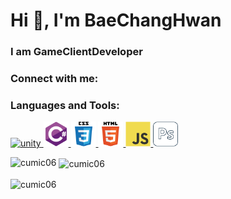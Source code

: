 <h1 align="left">Hi 👋, I'm BaeChangHwan</h1>
<h3 align="left">I am GameClientDeveloper</h3>

<h3 align="left">Connect with me:</h3>
<p align="left">
</p>

<h3 align="left">Languages and Tools:</h3>
<p align="left"> <a href="https://unity.com/" target="_blank" rel="noreferrer"> <img src="https://s26.q4cdn.com/977690160/files/design/U_Logo_White_RGB_1C.png" alt="unity" width="120" height="40"/> </a> 
  <a href="https://www.w3schools.com/cs/" target="_blank" rel="noreferrer"> <img src="https://raw.githubusercontent.com/devicons/devicon/master/icons/csharp/csharp-original.svg" alt="csharp" width="40" height="40"/> </a> 
  <a href="https://www.w3schools.com/css/" target="_blank" rel="noreferrer"> <img src="https://raw.githubusercontent.com/devicons/devicon/master/icons/css3/css3-original-wordmark.svg" alt="css3" width="40" height="40"/> </a> 
  <a href="https://www.w3.org/html/" target="_blank" rel="noreferrer"> <img src="https://raw.githubusercontent.com/devicons/devicon/master/icons/html5/html5-original-wordmark.svg" alt="html5" width="40" height="40"/> </a> 
  <a href="https://developer.mozilla.org/en-US/docs/Web/JavaScript" target="_blank" rel="noreferrer"> <img src="https://raw.githubusercontent.com/devicons/devicon/master/icons/javascript/javascript-original.svg" alt="javascript" width="40" height="40"/> </a> 
  <a href="https://www.photoshop.com/en" target="_blank" rel="noreferrer"> <img src="https://raw.githubusercontent.com/devicons/devicon/master/icons/photoshop/photoshop-line.svg" alt="photoshop" width="40" height="40"/> </a> </p>

<p><img align="left" src="https://github-readme-stats.vercel.app/api/top-langs?username=cumic06&show_icons=true&locale=en&layout=compact" alt="cumic06" /></p>

<p>&nbsp;<img align="center" src="https://github-readme-stats.vercel.app/api?username=cumic06&show_icons=true&locale=en" alt="cumic06" /></p>

<p><img align="center" src="https://github-readme-streak-stats.herokuapp.com/?user=cumic06&" alt="cumic06" /></p>
